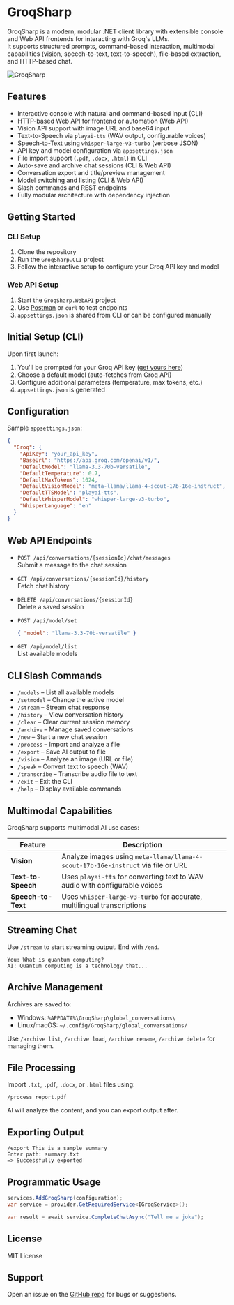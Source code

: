 # GroqSharp

GroqSharp is a modern, modular .NET client library with extensible console and Web API frontends for interacting with Groq's LLMs.  
It supports structured prompts, command-based interaction, multimodal capabilities (vision, speech-to-text, text-to-speech), file-based extraction, and HTTP-based chat.

![GroqSharp](https://github.com/user-attachments/assets/9d8caca6-d8ac-423e-aaea-fc942a811fed)

## Features

- Interactive console with natural and command-based input (CLI)
- HTTP-based Web API for frontend or automation (Web API)
- Vision API support with image URL and base64 input
- Text-to-Speech via `playai-tts` (WAV output, configurable voices)
- Speech-to-Text using `whisper-large-v3-turbo` (verbose JSON)
- API key and model configuration via `appsettings.json`
- File import support (`.pdf`, `.docx`, `.html`) in CLI
- Auto-save and archive chat sessions (CLI & Web API)
- Conversation export and title/preview management
- Model switching and listing (CLI & Web API)
- Slash commands and REST endpoints
- Fully modular architecture with dependency injection

## Getting Started

### CLI Setup

1. Clone the repository
2. Run the `GroqSharp.CLI` project
3. Follow the interactive setup to configure your Groq API key and model

### Web API Setup

1. Start the `GroqSharp.WebAPI` project
2. Use [Postman](https://www.postman.com/) or `curl` to test endpoints
3. `appsettings.json` is shared from CLI or can be configured manually

## Initial Setup (CLI)

Upon first launch:

1. You'll be prompted for your Groq API key ([get yours here](https://console.groq.com/keys))
2. Choose a default model (auto-fetches from Groq API)
3. Configure additional parameters (temperature, max tokens, etc.)
4. `appsettings.json` is generated

## Configuration

Sample `appsettings.json`:

```json
{
  "Groq": {
    "ApiKey": "your_api_key",
    "BaseUrl": "https://api.groq.com/openai/v1/",
    "DefaultModel": "llama-3.3-70b-versatile",
    "DefaultTemperature": 0.7,
    "DefaultMaxTokens": 1024,
    "DefaultVisionModel": "meta-llama/llama-4-scout-17b-16e-instruct",
    "DefaultTTSModel": "playai-tts",
    "DefaultWhisperModel": "whisper-large-v3-turbo",
    "WhisperLanguage": "en"
  }
}
```

## Web API Endpoints

- `POST /api/conversations/{sessionId}/chat/messages`  
  Submit a message to the chat session

- `GET /api/conversations/{sessionId}/history`  
  Fetch chat history

- `DELETE /api/conversations/{sessionId}`  
  Delete a saved session

- `POST /api/model/set`  
  ```json
  { "model": "llama-3.3-70b-versatile" }
  ```

- `GET /api/model/list`  
  List available models

## CLI Slash Commands

- `/models` – List all available models
- `/setmodel` – Change the active model
- `/stream` – Stream chat response
- `/history` – View conversation history
- `/clear` – Clear current session memory
- `/archive` – Manage saved conversations
- `/new` – Start a new chat session
- `/process` – Import and analyze a file
- `/export` – Save AI output to file
- `/vision` – Analyze an image (URL or file)
- `/speak` – Convert text to speech (WAV)
- `/transcribe` – Transcribe audio file to text
- `/exit` – Exit the CLI
- `/help` – Display available commands

## Multimodal Capabilities

GroqSharp supports multimodal AI use cases:

| Feature            | Description                                                                      |
|--------------------|----------------------------------------------------------------------------------|
| **Vision**         | Analyze images using `meta-llama/llama-4-scout-17b-16e-instruct` via file or URL |
| **Text-to-Speech** | Uses `playai-tts` for converting text to WAV audio with configurable voices      |
| **Speech-to-Text** | Uses `whisper-large-v3-turbo` for accurate, multilingual transcriptions          |

## Streaming Chat

Use `/stream` to start streaming output. End with `/end`.

```text
You: What is quantum computing?
AI: Quantum computing is a technology that...
```

## Archive Management

Archives are saved to:

- Windows: `%APPDATA%\GroqSharp\global_conversations\`
- Linux/macOS: `~/.config/GroqSharp/global_conversations/`

Use `/archive list`, `/archive load`, `/archive rename`, `/archive delete` for managing them.

## File Processing

Import `.txt`, `.pdf`, `.docx`, or `.html` files using:

```text
/process report.pdf
```

AI will analyze the content, and you can export output after.

## Exporting Output

```text
/export This is a sample summary
Enter path: summary.txt
=> Successfully exported
```

## Programmatic Usage

```csharp
services.AddGroqSharp(configuration);
var service = provider.GetRequiredService<IGroqService>();

var result = await service.CompleteChatAsync("Tell me a joke");
```

## License

MIT License

## Support

Open an issue on the [GitHub repo](https://github.com/jambelnet/GroqSharp/issues) for bugs or suggestions.